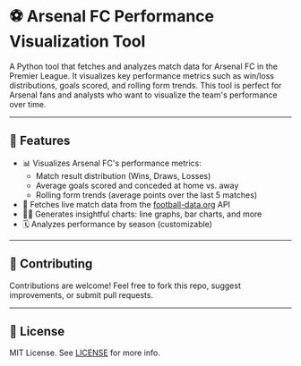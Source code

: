 # ⚽ Arsenal FC Performance Visualization Tool

A Python tool that fetches and analyzes match data for Arsenal FC in the Premier League. It visualizes key performance metrics such as win/loss distributions, goals scored, and rolling form trends. This tool is perfect for Arsenal fans and analysts who want to visualize the team's performance over time.

---

## 🚀 Features

- 📊 Visualizes Arsenal FC's performance metrics:
  - Match result distribution (Wins, Draws, Losses)
  - Average goals scored and conceded at home vs. away
  - Rolling form trends (average points over the last 5 matches)
- 🔄 Fetches live match data from the [football-data.org](https://www.football-data.org) API
- 🧑‍💻 Generates insightful charts: line graphs, bar charts, and more
- 🗓️ Analyzes performance by season (customizable)

---

## 🤝 Contributing

Contributions are welcome! Feel free to fork this repo, suggest improvements, or submit pull requests.

---

## 📜 License

MIT License. See [LICENSE](LICENSE) for more info.


